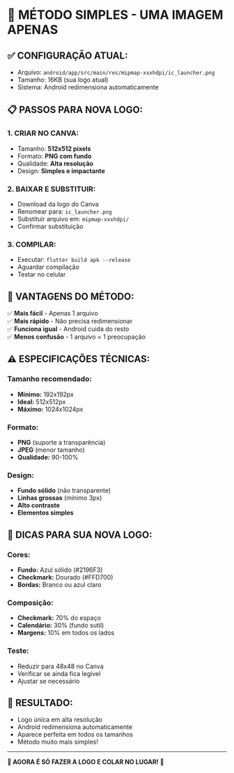 # 🚀 MÉTODO SIMPLES - UMA IMAGEM APENAS

## ✅ **CONFIGURAÇÃO ATUAL:**

- Arquivo: `android/app/src/main/res/mipmap-xxxhdpi/ic_launcher.png`
- Tamanho: 16KB (sua logo atual)
- Sistema: Android redimensiona automaticamente

## 📋 **PASSOS PARA NOVA LOGO:**

### **1. CRIAR NO CANVA:**

- Tamanho: **512x512 pixels**
- Formato: **PNG com fundo**
- Qualidade: **Alta resolução**
- Design: **Simples e impactante**

### **2. BAIXAR E SUBSTITUIR:**

- Download da logo do Canva
- Renomear para: `ic_launcher.png`
- Substituir arquivo em: `mipmap-xxxhdpi/`
- Confirmar substituição

### **3. COMPILAR:**

- Executar: `flutter build apk --release`
- Aguardar compilação
- Testar no celular

## 🎯 **VANTAGENS DO MÉTODO:**

✅ **Mais fácil** - Apenas 1 arquivo  
✅ **Mais rápido** - Não precisa redimensionar  
✅ **Funciona igual** - Android cuida do resto  
✅ **Menos confusão** - 1 arquivo = 1 preocupação

## ⚠️ **ESPECIFICAÇÕES TÉCNICAS:**

### **Tamanho recomendado:**

- **Mínimo:** 192x192px
- **Ideal:** 512x512px
- **Máximo:** 1024x1024px

### **Formato:**

- **PNG** (suporte a transparência)
- **JPEG** (menor tamanho)
- **Qualidade:** 90-100%

### **Design:**

- **Fundo sólido** (não transparente)
- **Linhas grossas** (mínimo 3px)
- **Alto contraste**
- **Elementos simples**

## 🎨 **DICAS PARA SUA NOVA LOGO:**

### **Cores:**

- **Fundo:** Azul sólido (#2196F3)
- **Checkmark:** Dourado (#FFD700)
- **Bordas:** Branco ou azul claro

### **Composição:**

- **Checkmark:** 70% do espaço
- **Calendário:** 30% (fundo sutil)
- **Margens:** 10% em todos os lados

### **Teste:**

- Reduzir para 48x48 no Canva
- Verificar se ainda fica legível
- Ajustar se necessário

## 📱 **RESULTADO:**

- Logo única em alta resolução
- Android redimensiona automaticamente
- Aparece perfeita em todos os tamanhos
- Método muito mais simples!

---

**🎯 AGORA É SÓ FAZER A LOGO E COLAR NO LUGAR! 🚀**
